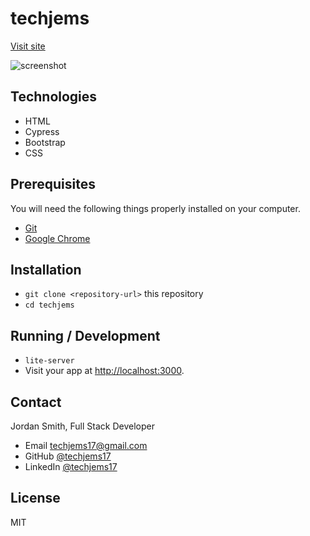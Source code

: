 # techjems
[Visit site](http://techjems.surge.sh/)

![screenshot](https://github.com/techjems17/techjems/blob/master/images/Screen%20Shot%202018-04-03%20at%209.24.18%20AM.png)


## Technologies

* HTML
* Cypress
* Bootstrap
* CSS

## Prerequisites

You will need the following things properly installed on your computer.

* [Git](https://git-scm.com/)
* [Google Chrome](https://google.com/chrome/)

## Installation

* `git clone <repository-url>` this repository
* `cd techjems`

## Running / Development

* `lite-server`
* Visit your app at [http://localhost:3000](http://localhost:3000).

## Contact

Jordan Smith, Full Stack Developer

* Email techjems17@gmail.com
* GitHub [@techjems17](https://github.com/techjems17)
* LinkedIn [@techjems17](https://linkedin.com/in/techjems17)

## License

MIT